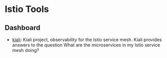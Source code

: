 # Istio Tools

## Dashboard

- [kiali](https://github.com/kiali/): Kiali project, observability for the Istio service mesh. Kiali provides answers to the question What are the microservices in my Istio service mesh doing?
